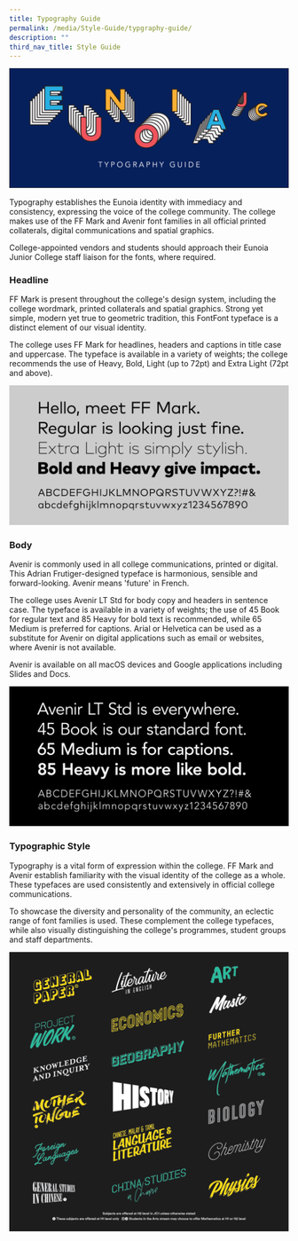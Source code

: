 ```yaml
---
title: Typography Guide
permalink: /media/Style-Guide/typgraphy-guide/
description: ""
third_nav_title: Style Guide
---
```

![](/images/TypeGuide_Banner.png)

Typography establishes the Eunoia identity with immediacy and consistency, expressing the voice of the college community. The college makes use of the FF Mark and Avenir font families in all official printed collaterals, digital communications and spatial graphics.

College-appointed vendors and students should approach their Eunoia Junior College staff liaison for the fonts, where required.

### Headline

FF Mark is present throughout the college's design system, including the college wordmark, printed collaterals and spatial graphics. Strong yet simple, modern yet true to geometric tradition, this FontFont typeface is a distinct element of our visual identity.

The college uses FF Mark for headlines, headers and captions in title case and uppercase. The typeface is available in a variety of weights; the college recommends the use of Heavy, Bold, Light (up to 72pt) and Extra Light (72pt and above).

![](/images/FFMark-Demo.png)

### Body

Avenir is commonly used in all college communications, printed or digital. This Adrian Frutiger-designed typeface is harmonious, sensible and forward-looking. Avenir means 'future' in French.

The college uses Avenir LT Std for body copy and headers in sentence case. The typeface is available in a variety of weights; the use of 45 Book for regular text and 85 Heavy for bold text is recommended, while 65 Medium is preferred for captions. Arial or Helvetica can be used as a substitute for Avenir on digital applications such as email or websites, where Avenir is not available.

Avenir is available on all macOS devices and Google applications including Slides and Docs.

![](/images/Avenir-Demo.png)


### Typographic Style

Typography is a vital form of expression within the college. FF Mark and Avenir establish familiarity with the visual identity of the college as a whole. These typefaces are used consistently and extensively in official college communications.

To showcase the diversity and personality of the community, an eclectic range of font families is used. These complement the college typefaces, while also visually distinguishing the college's programmes, student groups and staff departments.

![](/images/Subjects.png)

